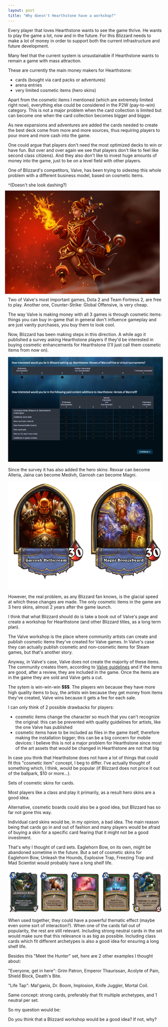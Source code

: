 ```yaml
--- 
layout: post 
title: "Why doesn't Hearthstone have a workshop?" 
---
```


Every player that loves Hearthstone wants to see the game thrive. He wants to play the game a lot, now and in the
future. For this Blizzard needs to make a lot of money in order to support both the current infrastructure and future
development.

Many feel that the current system is unsustainable if Hearthstone wants to remain a game with mass attraction.

These are currently the main money makers for Hearthstone:

* cards (bought via card packs or adventures)
* arena entries
* very limited cosmetic items (hero skins)

Apart from the cosmetic items I mentioned (which are extremely limited right now), everything else could be considered
in the P2W (pay-to-win) category. This is not a major problem when the card collection is limited but can become one
when the card collection becomes bigger and bigger.

As new expansions and adventures are added the cards needed to create the best deck come from more and more sources,
thus requiring players to pour more and more cash into the game.

One could argue that players don't need the most optimized decks to win or have fun. But over and over again we see that
players don't like to feel like second class citizens). And they also don't like to invest huge amounts of money into
the game, just to be on a level field with other players.

One of Blizzard's competitors, Valve, has been trying to sidestep this whole problem with a different business model,
based on cosmetic items.

^(Doesn't she look dashing?)
<img src="/images/posts/hearthstone-workshop/lina-set.png" alt="Lina Cosmetic Set" style="float: right; margin: 10px;">

Two of Valve's most important games, Dota 2 and Team Fortress 2, are free to play. Another one, Counter-Strike: Global
Offensive, is very cheap.

The way Valve is making money with all 3 games is through cosmetic items: things you can buy in-game that in general
don't influence gameplay and are just vanity purchases, you buy them to look cool.



Now, Blizzard has been making steps in this direction. A while ago it published a survey asking Hearthstone players if
they'd be interested in buying cosmetic enhancements for Hearthstone (I'll just call them cosmetic items from now on).

![Blizzard survey](/images/posts/hearthstone-workshop/blizzard-survey.png)

Since the survey it has also added the hero skins: Rexxar can become Alleria, Jaina can become Medivh, Garrosh can
become Magni.

![Warrior skins: Garrosh vs Magni](/images/posts/hearthstone-workshop/warrior.png)

However, the real problem, as any Blizzard fan knows, is the glacial speed at which these changes are made. The only
cosmetic items in the game are 3 hero skins, almost 2 years after the game launch.

I think that what Blizzard should do is take a book out of Valve's page and create a workshop for Hearthstone (and other
Blizzard titles, as a long term plan).

The Valve workshop is the place where community artists can create and publish cosmetic items they've created for Valve
games. In Valve's case they can actually publish cosmetic and non-cosmetic items for Steam games, but that's another
story.

Anyway, in Valve's case, Valve does not create the majority of these items. The community creates them, according to
[Valve guidelines](http://media.steampowered.com/apps/dota2/workshop/Dota2CharacterArtGuide.pdf) and if the items are
good, after a review, they are included in the game. Once the items are in the game they are sold and Valve gets a cut.

The sytem is win-win-win :heavy_dollar_sign::heavy_dollar_sign::heavy_dollar_sign:. The players win because they have
more high quality items to buy, the artists win because they get money from items they've created, Valve wins because it
gets a fee for each sale.

I can only think of 2 possible drawbacks for players:

* cosmetic items change the character so much that you can't recognize the original: this can be prevented with
  quality guidelines for artists, like the one Valve has published
* cosmetic items have to be included as files in the game itself, therefore making the installation bigger; this can be
  a big concern for mobile devices: I believe this is not a major problem for Hearthstone since most of the art assets
  that would be changed in Hearthstone are not that big

In case you think that Hearthstone does not have a lot of things that could fit this "cosmetic item" concept, I beg to
differ. I've actually thought of something which, I think, would be popular (if Blizzard does not price it out of the
ballpark, $10 or more...).

Sets of cosmetic skins for cards.

Most players like a class and play it primarily, as a result hero skins are a good idea.

Alternative, cosmetic boards could also be a good idea, but Blizzard has so far not gone this way.

Individual card skins would be, in my opinion, a bad idea. The main reason being that cards go in and out of fashion and
many players would be afraid of buying a skin for a specific card fearing that it might not be a good investment.

That's why I thought of card sets. Eaglehorn Bow, on its own, might be abandoned sometime in the future. But a set of
cosmetic skins for Eaglehorn Bow, Unleash the Hounds, Explosive Trap, Freezing Trap and Mad Scientist
would probably have a long shelf life.

![Meet the Hunter](/images/posts/hearthstone-workshop/meet-the-hunter.png)

When used together, they could have a powerful thematic effect (maybe even some sort of interaction?). When one of the
cards fall out of popularity, the rest are still relevant. Including strong neutral cards in the set would make sure
that this relevance is as big as possible. Including class cards which fit different archetypes is also a good idea for
ensuring a long shelf life.

Besides this "Meet the Hunter" set, here are 2 other examples I thought about:

"Everyone, get in here": Grim Patron, Emperor Thaurissan, Acolyte of Pain, Shield Block, Death's Bite.

"Life Tap": Mal'ganis, Dr. Boom, Implosion, Knife Juggler, Mortal Coil.

Same concept: strong cards, preferably that fit multiple archetypes, and 1 neutral per set.

So my question would be:

Do you think that a Blizzard workshop would be a good idea? If not, why?
